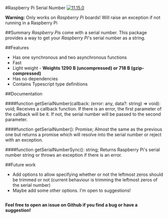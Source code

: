 #Raspberry Pi Serial Number [![11.15.0](https://badge.fury.io/js/raspi-serial-number.svg)](https://badge.fury.io/js/raspi-serial-number)

**Warning:** Only works on *Raspberry Pi* boards! Will raise an exception if not running in a Raspberry Pi

##Summary
*Raspberry Pi*s come with a serial number. This package provides a way to get your *Raspberry Pi*'s serial number as a string.

##Features
* Has one synchronous and two asynchronous functions
* Fast
* Light weight - **Weights 1290 B (uncompressed) or 718 B (gzip-compressed)**
* Has no dependencies
* Contains Typescript type definitions

##Documentation

####function getSerialNumber(callback: (error: any, data?: string) => void): void;
Receives a callback function. If there is an error, the first parameter of the callback will be it. If not, the serial number will be passed to the second parameter.

####function getSerialNumber(): Promise<string>;
Almost the same as the previous one but returns a promise which will resolve into the serial number or reject with an exception.

####function getSerialNumberSync(): string;
Returns Raspberry Pi's serial number string or throws an exception if there is an error.

##Future work
* Add options to allow specifying whether or not the leftmost zeros should be trimmed or not (current behaviour is trimming the leftmost zeros of the serial number)
* Maybe add some other options. I'm open to suggestions!

##

**Feel free to open an issue on Github if you find a bug or have a suggestion!**
